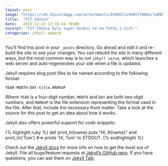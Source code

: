 ```yaml
---
layout: post
image: "https://cdn.discordapp.com/attachments/839957119485739064/1200075528187695227/fitvanoce23-21.jpg?ex=65c4dc6e&is=65b2676e&hm=3477340f2b367064b27d61b04c26c1aa5b36adf3b0087c2e3405e03c6ca84351&"
title:  "FIT Vánoce"
date:   2023-12-22 13:35:34 +0100
excerpt: "FIT Vánoce byly super koukni se na fotky z nich."
categories: jekyll update
---
```

You’ll find this post in your `_posts` directory. Go ahead and edit it and re-build the site to see your changes. You can rebuild the site in many different ways, but the most common way is to run `jekyll serve`, which launches a web server and auto-regenerates your site when a file is updated.

Jekyll requires blog post files to be named according to the following format:

`YEAR-MONTH-DAY-title.MARKUP`

Where `YEAR` is a four-digit number, `MONTH` and `DAY` are both two-digit numbers, and `MARKUP` is the file extension representing the format used in the file. After that, include the necessary front matter. Take a look at the source for this post to get an idea about how it works.

Jekyll also offers powerful support for code snippets:

{% highlight ruby %}
def print_hi(name)
  puts "Hi, #{name}"
end
print_hi('Tom')
#=> prints 'Hi, Tom' to STDOUT.
{% endhighlight %}

Check out the [Jekyll docs][jekyll-docs] for more info on how to get the most out of Jekyll. File all bugs/feature requests at [Jekyll’s GitHub repo][jekyll-gh]. If you have questions, you can ask them on [Jekyll Talk][jekyll-talk].

[jekyll-docs]: https://jekyllrb.com/docs/home
[jekyll-gh]:   https://github.com/jekyll/jekyll
[jekyll-talk]: https://talk.jekyllrb.com/
